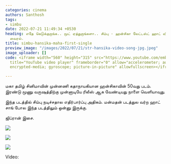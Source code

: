 ```yaml
---
categories: cinema
authors: Santhosh
tags:
- simbu
date: 2022-07-21 11:49:34 +0530
heading: எதே கெடுக்குறாங்க.. மூட் ஏத்துறாங்களா.. சிம்பு - ஹன்சிகா லேட்டஸ்ட் ஹாட் வீடியோ
  வைரல்.
title: simbu-hansika-maha-first-single
preview_image: "/images/2022/07/21/str-hansika-video-song-jpg.jpeg"
image_uploader: []
code: <iframe width="560" height="315" src="https://www.youtube.com/embed/rRzZAECb_pk"
  title="YouTube video player" frameborder="0" allow="accelerometer; autoplay; clipboard-write;
  encrypted-media; gyroscope; picture-in-picture" allowfullscreen></iframe>

---
```

மகா தமிழ் சினிமாவின் முன்னணி கதாநாயகியான ஹன்சிகாவின் 50வது படம். இரண்டு மூணு வருஷத்திற்கு முன்னாடியே ரிலீஸ் ஆக வேண்டியது நாளை வெளியாவுது.

இந்த படத்தில் சிம்பு நடிச்சதால எதிர்பார்ப்பு அதிகம். மன்மதன் படத்துல வர்ற ஹாட் சாங் போல இந்த படத்திலும் ஒன்னு இருக்கு.

ஜிப்ரான் இசை.

![](/images/2022/07/21/maha-latest-song-2-jpg.jpeg)

![](/images/2022/07/21/maha-latest-song-1-jpg.jpeg)

![](/images/2022/07/21/maha-latest-song-3-jpg.jpeg)

Video: